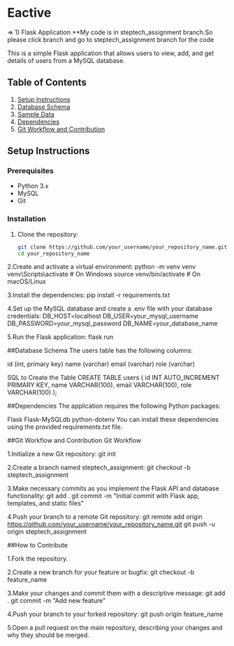 # Eactive
=> 1) Flask Application
**My code is in steptech_assignment branch.So please click branch and go to steptech_assignment branch for the code

This is a simple Flask application that allows users to view, add, and get details of users from a MySQL database.

## Table of Contents

1. [Setup Instructions](#setup-instructions)
2. [Database Schema](#database-schema)
3. [Sample Data](#sample-data)
4. [Dependencies](#dependencies)
5. [Git Workflow and Contribution](#git-workflow-and-contribution)

## Setup Instructions

### Prerequisites

- Python 3.x
- MySQL
- Git

### Installation

1. Clone the repository:

   ```bash
   git clone https://github.com/your_username/your_repository_name.git
   cd your_repository_name
   

2.Create and activate a virtual environment:
    python -m venv venv
    venv\Scripts\activate  # On Windows
    source venv/bin/activate  # On macOS/Linux

3.Install the dependencies:
    pip install -r requirements.txt

4.Set up the MySQL database and create a .env file with your database credentials:
    DB_HOST=localhost
    DB_USER=your_mysql_username
    DB_PASSWORD=your_mysql_password
    DB_NAME=your_database_name

5.Run the Flask application:
    flask run


##Database Schema
The users table has the following columns:

id (int, primary key)
name (varchar)
email (varchar)
role (varchar)

SQL to Create the Table
CREATE TABLE users (
    id INT AUTO_INCREMENT PRIMARY KEY,
    name VARCHAR(100),
    email VARCHAR(100),
    role VARCHAR(100)
);


##Dependencies
The application requires the following Python packages:

Flask
Flask-MySQLdb
python-dotenv
You can install these dependencies using the provided requirements.txt file.


##Git Workflow and Contribution
Git Workflow

1.Initialize a new Git repository:
    git init
    
2.Create a branch named steptech_assignment:
    git checkout -b steptech_assignment
    
3.Make necessary commits as you implement the Flask API and database functionality:
    git add .
    git commit -m "Initial commit with Flask app, templates, and static files"
    
4.Push your branch to a remote Git repository:
    git remote add origin https://github.com/your_username/your_repository_name.git
    git push -u origin steptech_assignment


##How to Contribute

1.Fork the repository.

2.Create a new branch for your feature or bugfix:
    git checkout -b feature_name
    
3.Make your changes and commit them with a descriptive message:
    git add .
    git commit -m "Add new feature"
    
4.Push your branch to your forked repository:
    git push origin feature_name
    
5.Open a pull request on the main repository, describing your changes and why they should be merged.



